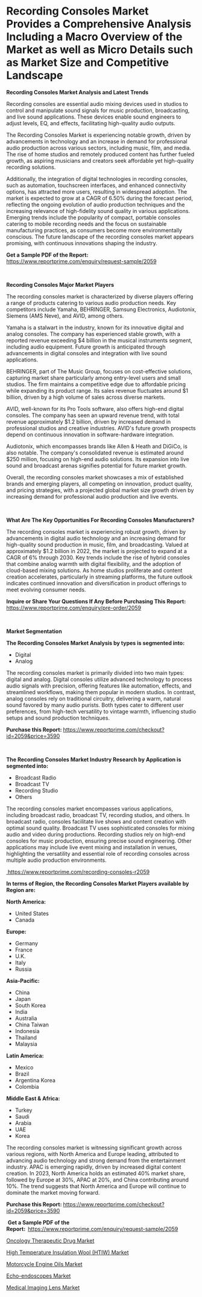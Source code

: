 <p><h1>Recording Consoles Market Provides a Comprehensive Analysis Including a Macro Overview of the Market as well as Micro Details such as Market Size and Competitive Landscape</h1></p><p><strong>Recording Consoles Market Analysis and Latest Trends</strong></p>
<p><p>Recording consoles are essential audio mixing devices used in studios to control and manipulate sound signals for music production, broadcasting, and live sound applications. These devices enable sound engineers to adjust levels, EQ, and effects, facilitating high-quality audio outputs.</p><p>The Recording Consoles Market is experiencing notable growth, driven by advancements in technology and an increase in demand for professional audio production across various sectors, including music, film, and media. The rise of home studios and remotely produced content has further fueled growth, as aspiring musicians and creators seek affordable yet high-quality recording solutions.</p><p>Additionally, the integration of digital technologies in recording consoles, such as automation, touchscreen interfaces, and enhanced connectivity options, has attracted more users, resulting in widespread adoption. The market is expected to grow at a CAGR of 6.50% during the forecast period, reflecting the ongoing evolution of audio production techniques and the increasing relevance of high-fidelity sound quality in various applications. Emerging trends include the popularity of compact, portable consoles catering to mobile recording needs and the focus on sustainable manufacturing practices, as consumers become more environmentally conscious. The future landscape of the recording consoles market appears promising, with continuous innovations shaping the industry.</p></p>
<p><strong>Get a Sample PDF of the Report:&nbsp;</strong> <a href="https://www.reportprime.com/enquiry/request-sample/2059">https://www.reportprime.com/enquiry/request-sample/2059</a></p>
<p>&nbsp;</p>
<p><strong>Recording Consoles Major Market Players</strong></p>
<p><p>The recording consoles market is characterized by diverse players offering a range of products catering to various audio production needs. Key competitors include Yamaha, BEHRINGER, Samsung Electronics, Audiotonix, Siemens (AMS Neve), and AVID, among others. </p><p>Yamaha is a stalwart in the industry, known for its innovative digital and analog consoles. The company has experienced stable growth, with a reported revenue exceeding $4 billion in the musical instruments segment, including audio equipment. Future growth is anticipated through advancements in digital consoles and integration with live sound applications.</p><p>BEHRINGER, part of The Music Group, focuses on cost-effective solutions, capturing market share particularly among entry-level users and small studios. The firm maintains a competitive edge due to affordable pricing while expanding its product range. Its sales revenue fluctuates around $1 billion, driven by a high volume of sales across diverse markets.</p><p>AVID, well-known for its Pro Tools software, also offers high-end digital consoles. The company has seen an upward revenue trend, with total revenue approximately $1.2 billion, driven by increased demand in professional studios and creative industries. AVID's future growth prospects depend on continuous innovation in software-hardware integration.</p><p>Audiotonix, which encompasses brands like Allen & Heath and DiGiCo, is also notable. The company's consolidated revenue is estimated around $250 million, focusing on high-end audio solutions. Its expansion into live sound and broadcast arenas signifies potential for future market growth.</p><p>Overall, the recording consoles market showcases a mix of established brands and emerging players, all competing on innovation, product quality, and pricing strategies, with a projected global market size growth driven by increasing demand for professional audio production and live events.</p></p>
<p>&nbsp;</p>
<p><strong>What Are The Key Opportunities For Recording Consoles Manufacturers?</strong></p>
<p><p>The recording consoles market is experiencing robust growth, driven by advancements in digital audio technology and an increasing demand for high-quality sound production in music, film, and broadcasting. Valued at approximately $1.2 billion in 2022, the market is projected to expand at a CAGR of 6% through 2030. Key trends include the rise of hybrid consoles that combine analog warmth with digital flexibility, and the adoption of cloud-based mixing solutions. As home studios proliferate and content creation accelerates, particularly in streaming platforms, the future outlook indicates continued innovation and diversification in product offerings to meet evolving consumer needs.</p></p>
<p><strong>Inquire or Share Your Questions If Any Before Purchasing This Report:</strong> <a href="https://www.reportprime.com/enquiry/pre-order/2059">https://www.reportprime.com/enquiry/pre-order/2059</a></p>
<p>&nbsp;</p>
<p><strong>Market Segmentation</strong></p>
<p><strong>The Recording Consoles Market Analysis by types is segmented into:</strong></p>
<p><ul><li>Digital</li><li>Analog</li></ul></p>
<p><p>The recording consoles market is primarily divided into two main types: digital and analog. Digital consoles utilize advanced technology to process audio signals with precision, offering features like automation, effects, and streamlined workflows, making them popular in modern studios. In contrast, analog consoles rely on traditional circuitry, delivering a warm, natural sound favored by many audio purists. Both types cater to different user preferences, from high-tech versatility to vintage warmth, influencing studio setups and sound production techniques.</p></p>
<p><strong>Purchase this Report:&nbsp;</strong><a href="https://www.reportprime.com/checkout?id=2059&price=3590">https://www.reportprime.com/checkout?id=2059&price=3590</a></p>
<p>&nbsp;</p>
<p><strong>The Recording Consoles Market Industry Research by Application is segmented into:</strong></p>
<p><ul><li>Broadcast Radio</li><li>Broadcast TV</li><li>Recording Studio</li><li>Others</li></ul></p>
<p><p>The recording consoles market encompasses various applications, including broadcast radio, broadcast TV, recording studios, and others. In broadcast radio, consoles facilitate live shows and content creation with optimal sound quality. Broadcast TV uses sophisticated consoles for mixing audio and video during productions. Recording studios rely on high-end consoles for music production, ensuring precise sound engineering. Other applications may include live event mixing and installation in venues, highlighting the versatility and essential role of recording consoles across multiple audio production environments.</p></p>
<p><a href="https://www.reportprime.com/recording-consoles-r2059">&nbsp;https://www.reportprime.com/recording-consoles-r2059</a></p>
<p><strong>In terms of Region, the Recording Consoles Market Players available by Region are:</strong></p>
<p>
    <p> <strong> North America: </strong>
        <ul>
            <li>United States</li>
            <li>Canada</li>
        </ul>
        </p> 
    <p> <strong> Europe: </strong>
        <ul>
            <li>Germany</li>
            <li>France</li>
            <li>U.K.</li>
            <li>Italy</li>
            <li>Russia</li>
        </ul>
        </p> 
    <p> <strong> Asia-Pacific: </strong>
        <ul>
            <li>China</li>
            <li>Japan</li>
            <li>South Korea</li>
            <li>India</li>
            <li>Australia</li>
            <li>China Taiwan</li>
            <li>Indonesia</li>
            <li>Thailand</li>
            <li>Malaysia</li>
        </ul>
        </p> 
    <p> <strong> Latin America: </strong>
        <ul>
            <li>Mexico</li>
            <li>Brazil</li>
            <li>Argentina Korea</li>
            <li>Colombia</li>
        </ul>
        </p> 
    <p> <strong> Middle East & Africa: </strong>
        <ul>
            <li>Turkey</li>
            <li>Saudi</li>
            <li>Arabia</li>
            <li>UAE</li>
            <li>Korea</li>
        </ul>
    </p>
    </p>
<p><p>The recording consoles market is witnessing significant growth across various regions, with North America and Europe leading, attributed to advancing audio technology and strong demand from the entertainment industry. APAC is emerging rapidly, driven by increased digital content creation. In 2023, North America holds an estimated 40% market share, followed by Europe at 30%, APAC at 20%, and China contributing around 10%. The trend suggests that North America and Europe will continue to dominate the market moving forward.</p></p>
<p><strong>Purchase this Report: </strong><a href="https://www.reportprime.com/checkout?id=2059&price=3590">https://www.reportprime.com/checkout?id=2059&price=3590</a></p>
<p>&nbsp;<strong>Get a Sample PDF of the Report:&nbsp;&nbsp;</strong><a href="https://www.reportprime.com/enquiry/request-sample/2059">https://www.reportprime.com/enquiry/request-sample/2059</a></p>
<p><strong></strong></p>
<p><p><a href="https://medium.com/@carlahoustonh51/oncology-therapeutic-drug-market-trends-and-strategic-market-insights-2024-2031-35fdf319d6aa">Oncology Therapeutic Drug Market</a></p><p><a href="https://issuu.com/reportprime-2/docs/high-temperature-insulation-wool-ht_a76721209d95bb">High Temperature Insulation Wool (HTIW) Market</a></p><p><a href="https://www.linkedin.com/pulse/how-regions-adapting-motorcycle-engine-oils-market-global-pqgif?trackingId=LH174vLFQgaivvCauc7sJA%3D%3D">Motorcycle Engine Oils Market</a></p><p><a href="https://issuu.com/reportprime-2/docs/echo-endoscopes-market-size-2030.pp_f3b959631e7990">Echo-endoscopes Market</a></p><p><a href="https://www.linkedin.com/pulse/insights-medical-imaging-lens-market-players-size-geographical-cn9oe?trackingId=zjosDws6QZCfbFbB7Ay9HA%3D%3D">Medical Imaging Lens Market</a></p></p>